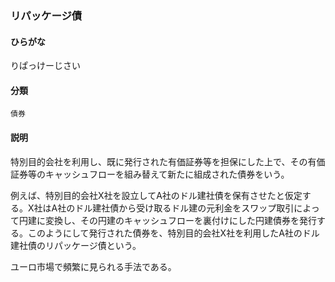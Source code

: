 <div style="display:none;">

## [あ行](securities-terms?id=あ行)
## [か行](securities-terms?id=か行)
## [さ行](securities-terms?id=さ行)
## [た行](securities-terms?id=た行)
## [な行](securities-terms?id=な行)
## [は行](securities-terms?id=は行)
## [ま行](securities-terms?id=ま行)
## [や行](securities-terms?id=や行)
## [ら行](securities-terms?id=ら行)

</div>

### リパッケージ債

#### ひらがな

りぱっけーじさい

#### 分類

`債券`

#### 説明

特別目的会社を利用し、既に発行された有価証券等を担保にした上で、その有価証券等のキャッシュフローを組み替えて新たに組成された債券をいう。
例えば、特別目的会社X社を設立してA社のドル建社債を保有させたと仮定する。X社はA社のドル建社債から受け取るドル建の元利金をスワップ取引によって円建に変換し、その円建のキャッシュフローを裏付けにした円建債券を発行する。このようにして発行された債券を、特別目的会社X社を利用したA社のドル建社債のリパッケージ債という。
ユーロ市場で頻繁に見られる手法である。 

<div style="display:none;">

## [わ行](securities-terms?id=わ行)
## [英数字・記号](securities-terms?id=英数字・記号)

</div>

